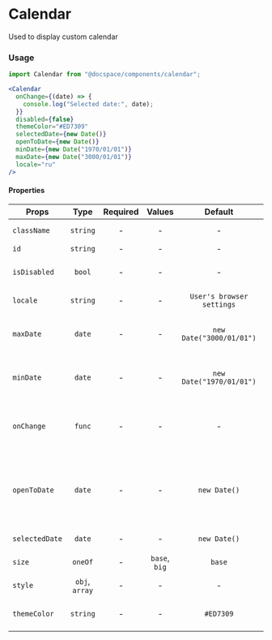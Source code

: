 # Calendar

Used to display custom calendar

### Usage

```js
import Calendar from "@docspace/components/calendar";
```

```jsx
<Calendar
  onChange={(date) => {
    console.log("Selected date:", date);
  }}
  disabled={false}
  themeColor="#ED7309"
  selectedDate={new Date()}
  openToDate={new Date()}
  minDate={new Date("1970/01/01")}
  maxDate={new Date("3000/01/01")}
  locale="ru"
/>
```

#### Properties

| Props          |      Type      | Required |    Values     |          Default          | Description                                                  |
| -------------- | :------------: | :------: | :-----------: | :-----------------------: | ------------------------------------------------------------ |
| `className`    |    `string`    |    -     |       -       |             -             | Accepts class                                                |
| `id`           |    `string`    |    -     |       -       |             -             | Accepts id                                                   |
| `isDisabled`   |     `bool`     |    -     |       -       |             -             | Disabled react-calendar                                      |
| `locale`       |    `string`    |    -     |       -       | `User's browser settings` | Browser locale                                               |
| `maxDate`      |     `date`     |    -     |       -       | `new Date("3000/01/01")`  | Maximum date that the user can select.                       |
| `minDate`      |     `date`     |    -     |       -       | `new Date("1970/01/01")`  | Minimum date that the user can select.                       |
| `onChange`     |     `func`     |    -     |       -       |             -             | Function called when the user select a day                   |
| `openToDate`   |     `date`     |    -     |       -       |       `new Date()`        | The beginning of a period that shall be displayed by default |
| `selectedDate` |     `date`     |    -     |       -       |       `new Date()`        | Selected date value                                          |
| `size`         |    `oneOf`     |    -     | `base`, `big` |          `base`           | Calendar size                                                |
| `style`        | `obj`, `array` |    -     |       -       |             -             | Accepts css style                                            |
| `themeColor`   |    `string`    |    -     |       -       |         `#ED7309`         | Color of the selected day                                    |
